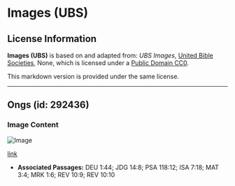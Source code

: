 # Images (UBS)

## License Information

**Images (UBS)** is based on and adapted from: _UBS Images_, [United Bible Societies](https://unitedbiblesocieties.org/), None, which is licensed under a [Public Domain CC0](https://creativecommons.org/public-domain/cc0/).

This markdown version is provided under the same license.



--------------------------------

## Ongs (id: 292436)

### Image Content

![Image](https://cdn.aquifer.bible/aquifer-content/resources/Media/WEB-0067_bees.jpg)

[link](https://cdn.aquifer.bible/aquifer-content/resources/Media/WEB-0067_bees.jpg)

* **Associated Passages:** DEU 1:44; JDG 14:8; PSA 118:12; ISA 7:18; MAT 3:4; MRK 1:6; REV 10:9; REV 10:10

